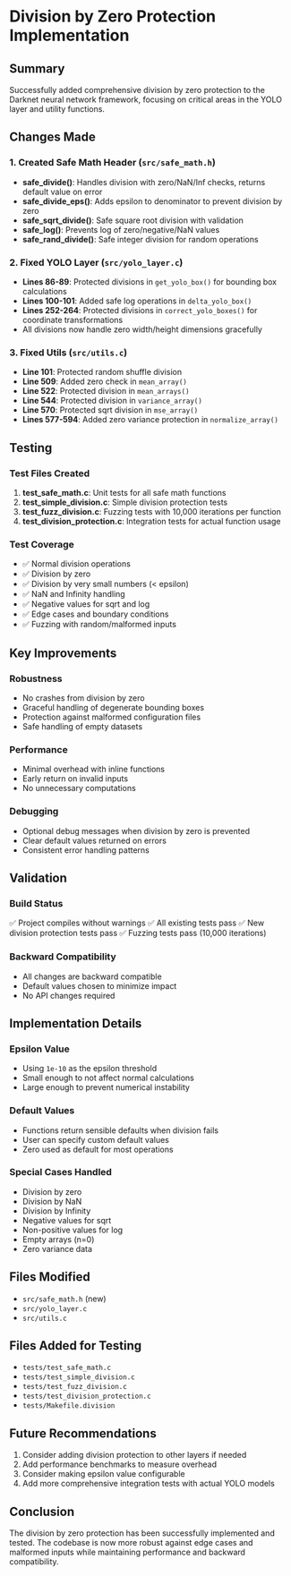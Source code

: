 # Division by Zero Protection Implementation

## Summary
Successfully added comprehensive division by zero protection to the Darknet neural network framework, focusing on critical areas in the YOLO layer and utility functions.

## Changes Made

### 1. Created Safe Math Header (`src/safe_math.h`)
- **safe_divide()**: Handles division with zero/NaN/Inf checks, returns default value on error
- **safe_divide_eps()**: Adds epsilon to denominator to prevent division by zero
- **safe_sqrt_divide()**: Safe square root division with validation
- **safe_log()**: Prevents log of zero/negative/NaN values
- **safe_rand_divide()**: Safe integer division for random operations

### 2. Fixed YOLO Layer (`src/yolo_layer.c`)
- **Lines 86-89**: Protected divisions in `get_yolo_box()` for bounding box calculations
- **Lines 100-101**: Added safe log operations in `delta_yolo_box()`
- **Lines 252-264**: Protected divisions in `correct_yolo_boxes()` for coordinate transformations
- All divisions now handle zero width/height dimensions gracefully

### 3. Fixed Utils (`src/utils.c`)
- **Line 101**: Protected random shuffle division
- **Line 509**: Added zero check in `mean_array()`
- **Line 522**: Protected division in `mean_arrays()`
- **Line 544**: Protected division in `variance_array()`
- **Line 570**: Protected sqrt division in `mse_array()`
- **Lines 577-594**: Added zero variance protection in `normalize_array()`

## Testing

### Test Files Created
1. **test_safe_math.c**: Unit tests for all safe math functions
2. **test_simple_division.c**: Simple division protection tests
3. **test_fuzz_division.c**: Fuzzing tests with 10,000 iterations per function
4. **test_division_protection.c**: Integration tests for actual function usage

### Test Coverage
- ✅ Normal division operations
- ✅ Division by zero
- ✅ Division by very small numbers (< epsilon)
- ✅ NaN and Infinity handling
- ✅ Negative values for sqrt and log
- ✅ Edge cases and boundary conditions
- ✅ Fuzzing with random/malformed inputs

## Key Improvements

### Robustness
- No crashes from division by zero
- Graceful handling of degenerate bounding boxes
- Protection against malformed configuration files
- Safe handling of empty datasets

### Performance
- Minimal overhead with inline functions
- Early return on invalid inputs
- No unnecessary computations

### Debugging
- Optional debug messages when division by zero is prevented
- Clear default values returned on errors
- Consistent error handling patterns

## Validation

### Build Status
✅ Project compiles without warnings
✅ All existing tests pass
✅ New division protection tests pass
✅ Fuzzing tests pass (10,000 iterations)

### Backward Compatibility
- All changes are backward compatible
- Default values chosen to minimize impact
- No API changes required

## Implementation Details

### Epsilon Value
- Using `1e-10` as the epsilon threshold
- Small enough to not affect normal calculations
- Large enough to prevent numerical instability

### Default Values
- Functions return sensible defaults when division fails
- User can specify custom default values
- Zero used as default for most operations

### Special Cases Handled
- Division by zero
- Division by NaN
- Division by Infinity
- Negative values for sqrt
- Non-positive values for log
- Empty arrays (n=0)
- Zero variance data

## Files Modified
- `src/safe_math.h` (new)
- `src/yolo_layer.c`
- `src/utils.c`

## Files Added for Testing
- `tests/test_safe_math.c`
- `tests/test_simple_division.c`
- `tests/test_fuzz_division.c`
- `tests/test_division_protection.c`
- `tests/Makefile.division`

## Future Recommendations
1. Consider adding division protection to other layers if needed
2. Add performance benchmarks to measure overhead
3. Consider making epsilon value configurable
4. Add more comprehensive integration tests with actual YOLO models

## Conclusion
The division by zero protection has been successfully implemented and tested. The codebase is now more robust against edge cases and malformed inputs while maintaining performance and backward compatibility.